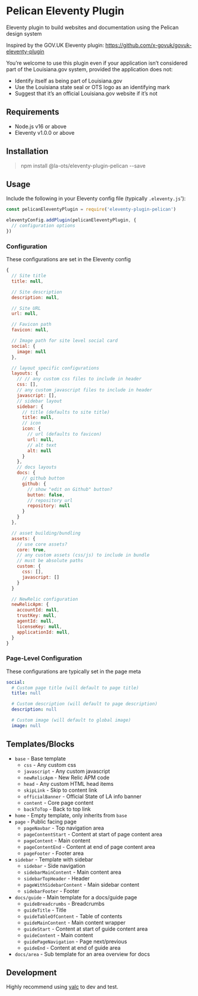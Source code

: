 # Pelican Eleventy Plugin

Eleventy plugin to build websites and documentation using the Pelican design system

Inspired by the GOV.UK Eleventy plugin: https://github.com/x-govuk/govuk-eleventy-plugin

You’re welcome to use this plugin even if your application isn’t considered part of the Louisiana.gov system, provided the application does not:

  * Identify itself as being part of Louisiana.gov
  * Use the Louisiana state seal or OTS logo as an identifying mark
  * Suggest that it’s an official Louisiana.gov website if it’s not

## Requirements

  * Node.js v16 or above
  * Eleventy v1.0.0 or above

## Installation

> npm install @la-ots/eleventy-plugin-pelican --save

## Usage

Include the following in your Eleventy config file (typically `.eleventy.js`'):

```js
const pelicanEleventyPlugin = require('eleventy-plugin-pelican')

eleventyConfig.addPlugin(pelicanEleventyPlugin, {
  // configuration options
})
```

### Configuration

These configurations are set in the Eleventy config

```js
{
  // Site title
  title: null,

  // Site description
  description: null,

  // Site URL
  url: null,

  // Favicon path
  favicon: null,

  // Image path for site level social card
  social: {
    image: null
  },

  // layout specific configurations
  layouts: {
    // // any custom css files to include in header
    css: [],
    // any custom javascript files to include in header
    javascript: [],
    // sidebar layout
    sidebar: {
      // title (defaults to site title)
      title: null,
      // icon
      icon: {
        // url (defaults to favicon)
        url: null,
        // alt text
        alt: null
      }
    },
    // docs layouts
    docs: {
      // github button
      github: {
        // show "edit on Github" button?
        button: false,
        // repository url
        repository: null
      }
    }
  },

  // asset building/bundling
  assets: {
    // use core assets?
    core: true,
    // any custom assets (css/js) to include in bundle
    // must be absolute paths
    custom: {
      css: [],
      javascript: []
    }
  }

  // NewRelic configuration
  newRelicApm: {
    accountId: null,
    trustKey: null,
    agentId: null,
    licenseKey: null,
    applicationId: null,
  }
}
```

### Page-Level Configuration

These configurations are typically set in the page meta

```yaml
social:
  # Custom page title (will default to page title)
  title: null

  # Custom description (will default to page description)
  description: null

  # Custom image (will default to global image)
  image: null
```

## Templates/Blocks

* `base` - Base template
  * `css` - Any custom css
  * `javascript` - Any custom javascript
  * `newRelicApm` - New Relic APM code
  * `head` - Any custom HTML head items
  * `skipLink` - Skip to content link
  * `officialBanner` - Official State of LA info banner
  * `content` - Core page content 
  * `backToTop` - Back to top link
* `home` - Empty template, only inherits from `base`
* `page` - Public facing page
  * `pageNavbar` - Top navigation area
  * `pageContentStart` - Content at start of page content area
  * `pageContent` - Main content
  * `pageContentEnd` - Content at end of page content area
  * `pageFooter` - Footer area
* `sidebar` - Template with sidebar
  * `sidebar` - Side navigation
  * `sidebarMainContent` - Main content area
  * `sidebarTopHeader` - Header
  * `pageWithSidebarContent` - Main sidebar content
  * `sidebarFooter` - Footer
* `docs/guide` - Main template for a docs/guide page
  * `guideBreadcrumbs` - Breadcrumbs
  * `guideTitle` - Title
  * `guideTableOfContent` - Table of contents
  * `guideMainContent` - Main content wrapper
  * `guideStart` - Content at start of guide content area
  * `guideContent` - Main content
  * `guidePageNavigation` - Page next/previous
  * `guideEnd` - Content at end of guide area
* `docs/area` - Sub template for an area overview for docs

## Development

Highly recommend using [yalc](https://www.npmjs.com/package/yalc) to dev and test.
